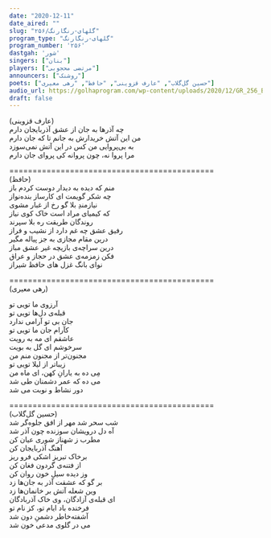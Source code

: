 ```yaml
---
date: "2020-12-11"
date_aired: ""
slug: "گلهای-رنگارنگ/۲۵۶"
program_type: "گلهای-رنگارنگ"
program_number: '۲۵۶'
dastgah: 'شور'
singers: ["بنان"]
players: ["مرتضی محجوبی"]
announcers: ["روشنک"]
poets: ["حسین گل‌گلاب", "عارف قزوینی", "حافظ", "رهی معیری"]
audio_url: https://golhaprogram.com/wp-content/uploads/2020/12/GR_256_Banan.mp3
draft: false
---
```


 (عارف قزوینی)  
چه آذرها به جان از عشق آذربایجان دارم  
من این آتش خریدارش به جانم تا که جان دارم  
به بی‌پروایی من کس در این آتش نمی‌سوزد  
مرا پروا نه، چون پروانه کی پروای جان دارم  

============================================  
(حافظ)  
منم که دیده به دیدار دوست کردم باز  
چه شکر گویمت ای کارساز بنده‌نواز  
نیازمندِ بلا گو رخ از غبار مشوی  
که کیمیای مراد است خاک کوی نیاز  
روندگان طریقت ره بلا سپرند  
رفیق عشق چه غم دارد از نشیب و فراز  
درین مقام مجازی به جز پیاله مگیر  
درین سراچه‌ی بازیچه غیر عشق مباز  
فکن زمزمه‌ی عشق در حجاز و عراق  
نوای بانگ غزل های حافظ شیراز  

============================================  
(رهی معیری)  

آرزوی ما تویی تو  
قبله‌ی دل‌ها تویی تو  
جان بی تو آرامی ندارد  
كآرام جان ما تویی تو  
عاشقم ای مه به رویت  
سرخوشم ای گل به بویت  
مجنون‌تر از مجنون منم من  
زیباتر از لیلا تویی تو  
مِی ده به یارانِ کهن، ای ماه من  
می ده که عمر دشمنان طی شد  
دور نشاط و نوبت می شد  

============================================  
(حسین گل‌گلاب)  
شب سحر شد مهر از افق جلوه‌گر شد  
آه دل درویشان سوزنده چون آذر شد  
مطرب ز شهناز شوری عیان کن  
آهنگ آذربایجان کن  
برخاک تبریز اشکی فرو ریز  
از فتنه‌ی گردون فغان کن  
وز دیده سیلِ خون روان کن  
بر گو که عشقت آذر به جان‌ها زد  
وین شعله آتش بر خانمان‌ها زد  
ای قبله‌ی آزادگان، وی خاک آذربادگان  
فرخنده باد ایام تو، کز نام تو  
آشفته‌خاطر دشمنِ دون شد  
می در گلوی مدعی خون شد  

